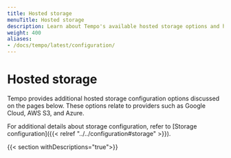```yaml
---
title: Hosted storage
menuTitle: Hosted storage
description: Learn about Tempo's available hosted storage options and how to configure them.
weight: 400
aliases:
- /docs/tempo/latest/configuration/
---
```


# Hosted storage

Tempo provides additional hosted storage configuration options discussed on the pages below. These options relate to providers such as Google Cloud, AWS S3, and Azure.

For additional details about storage configuration, refer to [Storage configuration]({{< relref "../../configuration#storage" >}}).

{{< section withDescriptions="true">}}